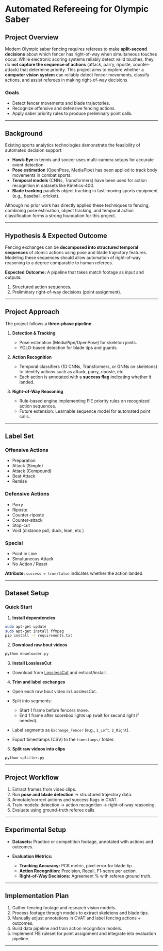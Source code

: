 # Automated Refereeing for Olympic Saber

## Project Overview

Modern Olympic saber fencing requires referees to make **split-second decisions** about which fencer has right-of-way when simultaneous touches occur. While electronic scoring systems reliably detect valid touches, they do **not capture the sequence of actions** (attack, parry, riposte, counter-attack) that determine priority. This project aims to explore whether a **computer vision system** can reliably detect fencer movements, classify actions, and assist referees in making right-of-way decisions.

### Goals

* Detect fencer movements and blade trajectories.
* Recognize offensive and defensive fencing actions.
* Apply saber priority rules to produce preliminary point calls.

---

## Background

Existing sports analytics technologies demonstrate the feasibility of automated decision support:

* **Hawk-Eye** in tennis and soccer uses multi-camera setups for accurate event detection.
* **Pose estimation** (OpenPose, MediaPipe) has been applied to track body movements in combat sports.
* **Temporal models** (CNNs, Transformers) have been used for action recognition in datasets like Kinetics-400.
* **Blade tracking** parallels object tracking in fast-moving sports equipment (e.g., baseball, cricket).

Although no prior work has directly applied these techniques to fencing, combining pose estimation, object tracking, and temporal action classification forms a strong foundation for this project.

---

## Hypothesis & Expected Outcome

Fencing exchanges can be **decomposed into structured temporal sequences** of atomic actions using pose and blade trajectory features. Modeling these sequences should allow automation of right-of-way reasoning to a degree comparable to human referees.

**Expected Outcome:**
A pipeline that takes match footage as input and outputs:

1. Structured action sequences.
2. Preliminary right-of-way decisions (point assignment).

---

## Project Approach

The project follows a **three-phase pipeline**:

1. **Detection & Tracking**

   * Pose estimation (MediaPipe/OpenPose) for skeleton joints.
   * YOLO-based detection for blade tips and guards.

2. **Action Recognition**

   * Temporal classifiers (1D CNNs, Transformers, or GNNs on skeletons) to identify actions such as attack, parry, riposte, etc.
   * Each action is annotated with a **success flag** indicating whether it landed.

3. **Right-of-Way Reasoning**

   * Rule-based engine implementing FIE priority rules on recognized action sequences.
   * Future extension: Learnable sequence model for automated point calls.

---

## Label Set

### Offensive Actions

* Preparation
* Attack (Simple)
* Attack (Compound)
* Beat Attack
* Remise

### Defensive Actions

* Parry
* Riposte
* Counter-riposte
* Counter-attack
* Stop-cut
* Void (distance pull, duck, lean, etc.)

### Special

* Point in Line
* Simultaneous Attack
* No Action / Reset

**Attribute:** `success = true/false` indicates whether the action landed.

---

## Dataset Setup

### Quick Start

1. **Install dependencies**

```bash
sudo apt-get update
sudo apt-get install ffmpeg
pip install -r requirements.txt
```

2. **Download raw bout videos**

```bash
python downloader.py
```

3. **Install LosslessCut**

* Download from [LosslessCut](https://losslesscut.en.softonic.com) and extract/install.

4. **Trim and label exchanges**

* Open each raw bout video in LosslessCut.
* Split into segments:

  * Start 1 frame before fencers move.
  * End 1 frame after scorebox lights up (wait for second light if needed).
* Label segments as `Exchange_Fencer` (e.g., `1_Left`, `2_Right`).
* Export timestamps (CSV) to the `timestamps/` folder.

5. **Split raw videos into clips**

```bash
python splitter.py
```

---

## Project Workflow

1. Extract frames from video clips.
2. Run **pose and blade detection** → structured trajectory data.
3. Annotate/correct actions and success flags in CVAT.
4. Train models: detection → action recognition → right-of-way reasoning.
5. Evaluate using ground-truth referee calls.

---

## Experimental Setup

* **Datasets:** Practice or competition footage, annotated with actions and outcomes.
* **Evaluation Metrics:**

  * **Tracking Accuracy:** PCK metric, pixel error for blade tip.
  * **Action Recognition:** Precision, Recall, F1-score per action.
  * **Right-of-Way Decisions:** Agreement % with referee ground truth.

---

## Implementation Plan

1. Gather fencing footage and research vision models.
2. Process footage through models to extract skeletons and blade tips.
3. Manually adjust annotations in CVAT and label fencing actions + outcomes.
4. Build data pipeline and train action recognition models.
5. Implement FIE ruleset for point assignment and integrate into evaluation pipeline.

---
